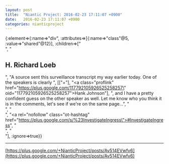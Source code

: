 ```yaml
---
layout: post
title:  "Niantic Project: 2016-02-23 17:11:07 +0900"
date:   2016-02-23 17:11:07 +0900
categories: nianticproject
---
```

{:element=>{:name=>"div", :attributes=>[{:name=>"class"@5, :value=>"shared"@12}], :children=>["<br />", "<h2>H. Richard Loeb</h2>", "A source sent this surveillance transcript my way earlier today. One of the speakers is clearly ", [["+"], "<a class=\"proflink\" href=\"https://plus.google.com/117792105926525258257\" oid=\"117792105926525258257\">Hank Johnson</a>"], ", and I have a pretty confident guess on the other speaker as well. Let me know who you think it is in the comments, let's see if we're on the same page...", "<br />", "<br />", "<a rel=\"nofollow\" class=\"ot-hashtag\" href=\"https://plus.google.com/s/%23InvestigateIngress\">#InvestigateIngress</a>", "<br />", "<br />"], :ignore=>true}}
- - -
[https://plus.google.com/+NianticProject/posts/Av514EVwfv6](https://plus.google.com/+NianticProject/posts/Av514EVwfv6)
